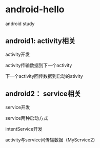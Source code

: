 # android-hello
android study

## android1: activity相关

activity开发

activity传输数据到下一个activity

下一个activity回传数据到启动的ativity

## android2： service相关

service开发

service两种启动方式

intentService开发

activity与service间传输数据（MyService2）
